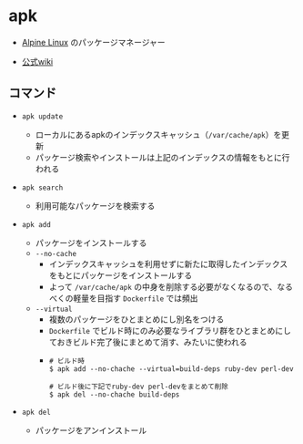 # apk

- [Alpine Linux](https://alpinelinux.org/) のパッケージマネージャー

- [公式wiki](https://wiki.alpinelinux.org/wiki/Alpine_Linux_package_management)

## コマンド
- `apk update`
  - ローカルにあるapkのインデックスキャッシュ（`/var/cache/apk`）を更新
  - パッケージ検索やインストールは上記のインデックスの情報をもとに行われる

- `apk search`
  - 利用可能なパッケージを検索する

- `apk add`
  - パッケージをインストールする
  - `--no-cache`
    - インデックスキャッシュを利用せずに新たに取得したインデックスをもとにパッケージをインストールする
    - よって `/var/cache/apk` の中身を削除する必要がなくなるので、なるべくの軽量を目指す `Dockerfile` では頻出
  - `--virtual`
    - 複数のパッケージをひとまとめにし別名をつける
    - `Dockerfile` でビルド時にのみ必要なライブラリ群をひとまとめにしておきビルド完了後にまとめて消す、みたいに使われる
    - ```
      # ビルド時
      $ apk add --no-chache --virtual=build-deps ruby-dev perl-dev

      # ビルド後に下記でruby-dev perl-devをまとめて削除
      $ apk del --no-chache build-deps
       ```

- `apk del`
  - パッケージをアンインストール
